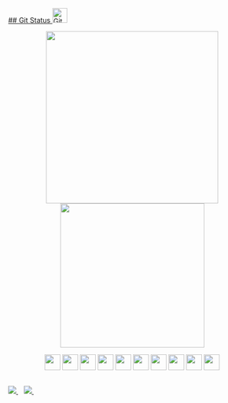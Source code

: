 <div>
  <a href="https://github.com/walisson27">
</div>
## Git Status <img src="https://media.giphy.com/media/W5eoZHPpUx9sapR0eu/giphy.gif" width=30 alt="Git"/>
<p align='center'>
  <a><img src="https://github-readme-stats.vercel.app/api?username=walisson27&show_icons=true&count_private=true&theme=dark" width=350></a>
  <a><img src="https://github-readme-stats.vercel.app/api/top-langs/?username=walisson27&layout=compact&theme=dark" width=293></a>
</p>

<p align='center'>
  <a> <img width=32 src ='https://raw.githubusercontent.com/rahulbanerjee26/githubAboutMeGenerator/main/icons/html.svg'></a>
  <a> <img width=32 src ='https://raw.githubusercontent.com/rahulbanerjee26/githubAboutMeGenerator/main/icons/css.svg'></a>
  <a> <img width=32 src ='https://raw.githubusercontent.com/rahulbanerjee26/githubAboutMeGenerator/main/icons/bootstrap.svg'></a>
  <a> <img width=32 src ='https://raw.githubusercontent.com/rahulbanerjee26/githubAboutMeGenerator/main/icons/reactjs.svg'></a>
  <a> <img width=32 src ='https://raw.githubusercontent.com/rahulbanerjee26/githubAboutMeGenerator/main/icons/vuejs.svg'></a>
  <a> <img width=32 src ='https://raw.githubusercontent.com/rahulbanerjee26/githubAboutMeGenerator/main/icons/javascript.svg'></a>
  <a> <img width=32 src ='https://raw.githubusercontent.com/rahulbanerjee26/githubAboutMeGenerator/main/icons/typescript.svg'></a>
  <a> <img width=32 src ='https://raw.githubusercontent.com/rahulbanerjee26/githubAboutMeGenerator/main/icons/mongodb.svg'></a>
  <a> <img width=32 src ='https://raw.githubusercontent.com/rahulbanerjee26/githubAboutMeGenerator/main/icons/nodejs.svg'></a>
  <a> <img width=32 src ='https://raw.githubusercontent.com/rahulbanerjee26/githubAboutMeGenerator/main/icons/git.svg'></a>
 </p>


  ##

<a href="https://www.linkedin.com/in/walisson-souza/" target="_blank">
   <img src="https://img.shields.io/badge/linkedin-%230077B5.svg?&style=for-the-badge&logo=linkedin&logoColor=white" />
</a>&nbsp;&nbsp;
<a href="mailto:walisson_souza7@hotmail.com">
    <img src="https://img.shields.io/badge/Microsoft_Outlook-0078D4?style=for-the-badge&logo=microsoft-outlook&logoColor=white" />        
</a>&nbsp;&nbsp;
 
  
